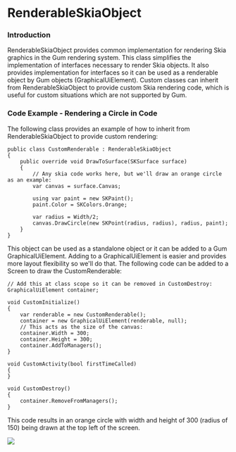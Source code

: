 # RenderableSkiaObject

### Introduction

RenderableSkiaObject provides common implementation for rendering Skia graphics in the Gum rendering system. This class simplifies the implementation of interfaces necessary to render Skia objects. It also provides implementation for interfaces so it can be used as a renderable object by Gum objects (GraphicalUiElement). Custom classes can inherit from RenderableSkiaObject to provide custom Skia rendering code, which is useful for custom situations which are not supported by Gum.

### Code Example - Rendering a Circle in Code

The following class provides an example of how to inherit from RenderableSkiaObject to provide custom rendering:

```
public class CustomRenderable : RenderableSkiaObject
{
    public override void DrawToSurface(SKSurface surface)
    {
        // Any skia code works here, but we'll draw an orange circle as an example:
        var canvas = surface.Canvas;

        using var paint = new SKPaint();
        paint.Color = SKColors.Orange;

        var radius = Width/2;
        canvas.DrawCircle(new SKPoint(radius, radius), radius, paint);
    }
}
```

This object can be used as a standalone object or it can be added to a Gum GraphicalUiElement. Adding to a GraphicalUiElement is easier and provides more layout flexibility so we'll do that. The following code can be added to a Screen to draw the CustomRenderable:

```
// Add this at class scope so it can be removed in CustomDestroy:
GraphicalUiElement container;

void CustomInitialize()
{
    var renderable = new CustomRenderable();
    container = new GraphicalUiElement(renderable, null);
    // This acts as the size of the canvas:
    container.Width = 300;
    container.Height = 300;
    container.AddToManagers();
}

void CustomActivity(bool firstTimeCalled)
{
}

void CustomDestroy()
{
    container.RemoveFromManagers();
}
```

This code results in an orange circle with width and height of 300 (radius of 150) being drawn at the top left of the screen.

![](../../../.gitbook/assets/2023-01-img\_63d7ca3bd82ef.png)
